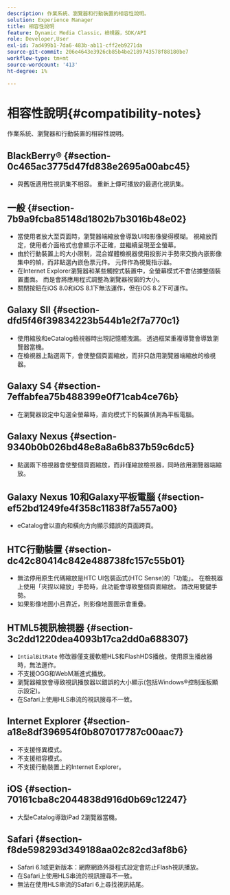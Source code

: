 ```yaml
---
description: 作業系統、瀏覽器和行動裝置的相容性說明。
solution: Experience Manager
title: 相容性說明
feature: Dynamic Media Classic，檢視器，SDK/API
role: Developer,User
exl-id: 7ad499b1-7da6-483b-ab11-cff2eb9271da
source-git-commit: 206e4643e3926cb85b4be2189743578f88180be7
workflow-type: tm+mt
source-wordcount: '413'
ht-degree: 1%

---
```


# 相容性說明{#compatibility-notes}

<!-- Updated April 06, 2021 from https://wiki.corp.adobe.com/pages/viewpage.action?spaceKey=scene7qa&title=s7Viewers%2C+S7SDK%2C+S7OnDemand+Release+Notes - Contact is Sasha -->

作業系統、瀏覽器和行動裝置的相容性說明。

## BlackBerry® {#section-0c465ac3775d47fd838e2695a00abc45}

* 與舊版適用性視訊集不相容。 重新上傳可播放的最適化視訊集。

## 一般 {#section-7b9a9fcba85148d1802b7b3016b48e02}

* 當使用者放大至頁面時，瀏覽器端縮放會導致UI和影像變得模糊。 視縮放而定，使用者介面格式也會顯示不正確，並繼續呈現至全螢幕。
* 由於行動裝置上的大小限制，混合媒體檢視器使用投影片手勢來交換內嵌影像集中的幀，而非點選內嵌色票元件。 元件作為視覺指示器。
* 在Internet Explorer瀏覽器和某些觸控式裝置中，全螢幕模式不會佔據整個裝置畫面。 而是會將應用程式調整為瀏覽器視窗的大小。
* 關閉按鈕在iOS 8.0和iOS 8.1下無法運作，但在iOS 8.2下可運作。

## Galaxy SII {#section-dfd5f46f39834223b544b1e2f7a770c1}

* 使用縮放和eCatalog檢視器時出現記憶體洩漏。 透過框架重複導覽會導致瀏覽器當機。
* 在檢視器上點選兩下，會使整個頁面縮放，而非只啟用瀏覽器端縮放的檢視器。

## Galaxy S4 {#section-7effabfea75b488399e0f71cab4ce76b}

* 在瀏覽器設定中勾選全螢幕時，直向模式下的裝置偵測為平板電腦。

## Galaxy Nexus {#section-9340b0b026bd48e8a8a6b837b59c6dc5}

* 點選兩下檢視器會使整個頁面縮放，而非僅縮放檢視器，同時啟用瀏覽器端縮放。

## Galaxy Nexus 10和Galaxy平板電腦 {#section-ef52bd1249fe4f358c11838f7a557a00}

* eCatalog會以直向和橫向方向顯示錯誤的頁面跨頁。

## HTC行動裝置 {#section-dc42c80414c842e488738fc157c55b01}

* 無法停用原生代碼縮放是HTC UI包裝函式(HTC Sense)的「功能」。 在檢視器上使用「夾捏以縮放」手勢時，此功能會導致整個頁面縮放。 請改用雙鍵手勢。
* 如果影像地圖小且靠近，則影像地圖圖示會重疊。

## HTML5視訊檢視器 {#section-3c2dd1220dea4093b17ca2dd0a688307}

* `IntialBitRate` 修改器僅支援軟體HLS和FlashHDS播放。使用原生播放器時，無法運作。
* 不支援OGG和WebM漸進式播放。
* 瀏覽器縮放會導致視訊播放器以錯誤的大小顯示(包括Windows®控制面板顯示設定)。
* 在Safari上使用HLS串流的視訊搜尋不一致。

## Internet Explorer {#section-a18e8df396954f0b807017787c00aac7}

* 不支援怪異模式。
* 不支援相容模式。
* 不支援行動裝置上的Internet Explorer。

## iOS {#section-70161cba8c2044838d916d0b69c12247}

* 大型eCatalog導致iPad 2瀏覽器當機。

## Safari {#section-f8de598293d349188aa02c82cd3af8b6}

* Safari 6.1或更新版本：網際網路外掛程式設定會防止Flash視訊播放。
* 在Safari上使用HLS串流的視訊搜尋不一致。
* 無法在使用HLS串流的Safari 6上尋找視訊結尾。
